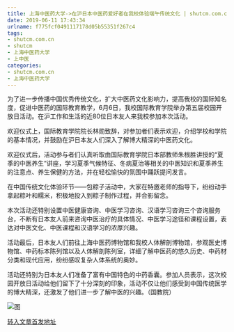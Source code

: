 ```yaml
---
title: 上海中医药大学->在沪日本中医药爱好者在我校体验端午传统文化 | shutcm.com.cn
date: 2019-06-11 17:43:34
urlname: f775fcf0491117178d05b55351f267c4
tags: 
- shutcm.com.cn
- shutcm
- 上海中医药大学
- 上中医
categories:
- shutcm.com.cn
- 上海中医药大学
---
```



为了进一步传播中国优秀传统文化，扩大中医药文化影响力，提高我校的国际知名度，促进中医药的国际教育教学，6月6日，我校国际教育学院举办第五届校园开放日活动。在沪工作和生活的近80位日本友人来我校参加本次活动。

欢迎仪式上，国际教育学院院长林勋致辞，对参加者们表示欢迎，介绍学校和学院的基本情况，并鼓励在沪日本友人们深入了解博大精深的中医药文化。

欢迎仪式后，活动参与者们认真听取由国际教育学院日本部教师朱根胜讲授的“夏季的中医养生”讲座，学习夏季气候特征、冬病夏治等相关的中医知识和夏季养生的注意点、养生保健的方法，并在轻松愉快的氛围中踊跃提问发言。

在中国传统文化体验环节——包粽子活动中，大家在特邀老师的指导下，纷纷动手拿起粽叶和糯米，积极地投入到粽子制作过程，并合影留念。

本次活动还特别设置中医健康咨询、中医学习咨询、汉语学习咨询三个咨询服务台，不断有日本友人前来咨询中医治疗的具体情况、中医学习途径和课程设置，表达对中医文化、中医课程和汉语学习的浓厚兴趣。

活动最后，日本友人们前往上海中医药博物馆和我校人体解剖博物馆，参观医史博物馆、中药标本陈列馆以及人体解剖陈列室，详细了解中医药的悠久历史、中药材分类和现代应用，纷纷感叹复杂人体系统的奥妙。

活动还特别为日本友人们准备了富有中国特色的中药香囊。参加人员表示，这次校园开放日活动给他们留下了十分深刻的印象，活动不仅让他们感受到中国传统医学的博大精深，还激发了他们进一步了解中医的兴趣。（国教院）



![图](http://www.shutcm.edu.cn/_upload/article/images/41/ca/cb437d5e4c4caed0e0b7eef01a4f/e10b292d-a465-4f3b-a3d6-25e14bb5a756.jpg)

[转入文章首发地址](http://www.shutcm.edu.cn/2019/0611/c973a105135/page.htm)